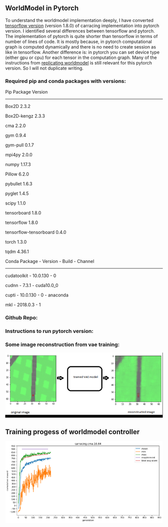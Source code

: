 ## WorldModel in Pytorch

To understand the worldmodel implementation deeply, I have converted [tensorflow version](https://github.com/hardmaru/WorldModelsExperiments) (version 1.8.0) of carracing implementation into pytorch version. I identified several differences between tensorflow and pytorch. The implementation of pytorch is quite shorter than tensorflow in terms of number of lines of code. It is mostly because, in pytorch computational graph is computed dynamically and there is no need to create session as like in tensorflow. Another difference is: in pytorch you can set device type (either gpu or cpu) for each tensor in the computation graph. Many of the instructions from [replicating worldmodel](https://shadekcse.wordpress.com/2019/08/02/how-to-replicate-world-model-carracing-by-training-from-scratch-on-ubuntu-18-04/) is still relevant for this pytorch version. So I will not duplicate writing.

### Required pip and conda packages with versions:

Pip Package                Version

---------------------- ---------------

Box2D                  2.3.2

Box2D-kengz            2.3.3

cma                    2.2.0

gym                    0.9.4

gym-pull               0.1.7

mpi4py                 2.0.0

numpy                  1.17.3

Pillow                 6.2.0

pybullet               1.6.3

pyglet                 1.4.5

scipy                  1.1.0

tensorboard            1.8.0

tensorflow             1.8.0

tensorflow-tensorboard 0.4.0

torch                  1.3.0

tqdm                   4.36.1


Conda Package        -    Version    -                Build -  Channel

-------------------------------------------------------------------

cudatoolkit        -       10.0.130           -             0

cudnn           -          7.3.1        -        cuda10.0_0

cupti          -           10.0.130       -                0   -  anaconda

mkl             -          2018.0.3           -             1


### Github Repo:

### Instructions to run pytorch version:

### Some image reconstruction from vae training:
![vae_pytorch](/images/worldmodel_pytorch/vae_torch.gif)

## Training progess of worldmodel controller
![training](/images/worldmodel_pytorch/worldmodel_pytorch_train.png)
